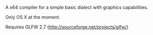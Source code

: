 A x64 compiler for a simple basic dialect with graphics capabilities.

Only OS X at the moment.

Requires GLFW 2.7 (http://sourceforge.net/projects/glfw/)

